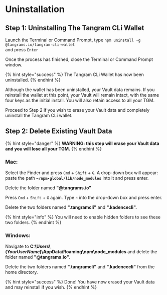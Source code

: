 # Uninstallation

## Step 1: Uninstalling The Tangram CLi Wallet

Launch the Terminal or Command Prompt, type `npm uninstall -g @tangrams.io/tangram-cli-wallet`  
and press `Enter`

Once the process has finished, close the Terminal or Command Prompt window.

{% hint style="success" %}
The Tangram CLi Wallet has now been uninstalled.
{% endhint %}

Although the wallet has been uninstalled, your Vault data remains.  If you reinstall the wallet at this point, your Vault will remain intact, with the same four keys as the initial install.  You will also retain access to all your TGM.

Proceed to Step 2 if you wish to erase your Vault data and completely uninstall the Tangram CLi wallet.

## Step 2: Delete Existing Vault Data

{% hint style="danger" %}
**WARNING: this step will erase your Vault data and you will lose all your TGM.**
{% endhint %}

### Mac:

Select the Finder and press `Cmd` + `Shift` + `G`.  A drop-down box will appear: paste the path **`~/npm-global/lib/node_modules`** into it and press enter.

Delete the folder named **"@tangrams.io"**

Press `Cmd` + `Shift` + `G` again.  Type **`~`** into the drop-down box and press enter.

Delete the two folders named **".tangramcli"** and **".kadencecli".**  

{% hint style="info" %}
You will need to enable hidden folders to see these two folders.
{% endhint %}

### Windows:

Navigate to **C:\Users\\(**_**YourUserName**_**\)\AppData\Roaming\npm\node\_modules** and delete the folder named **"@tangrams.io"**.

Delete the two folders named **".tangramcli"** and **".kadencecli"** from the home directory.

{% hint style="success" %}
Done!  You have now erased your Vault data and may reinstall if you wish.
{% endhint %}



